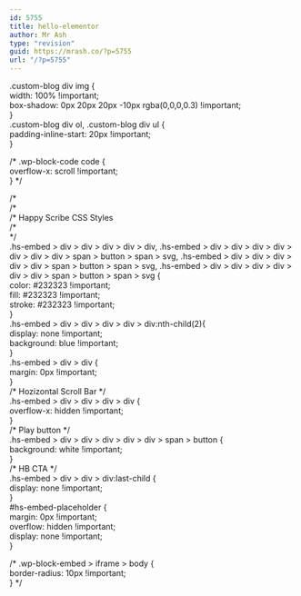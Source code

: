```yaml
---
id: 5755
title: hello-elementor
author: Mr Ash
type: "revision"
guid: https://mrash.co/?p=5755
url: "/?p=5755"
---
```


.custom-blog div img {  
 width: 100% !important;  
 box-shadow: 0px 20px 20px -10px rgba(0,0,0,0.3) !important;  
}  
.custom-blog div ol, .custom-blog div ul {  
 padding-inline-start: 20px !important;  
}

/\* .wp-block-code code {  
 overflow-x: scroll !important;  
} \*/

/\*  
/\*  
/\* Happy Scribe CSS Styles  
/\*  
\*/  
.hs-embed &gt; div &gt; div &gt; div &gt; div &gt; div, .hs-embed &gt; div &gt; div &gt; div &gt; div &gt; div &gt; div &gt; div &gt; span &gt; button &gt; span &gt; svg, .hs-embed &gt; div &gt; div &gt; div &gt; div &gt; div &gt; span &gt; button &gt; span &gt; svg, .hs-embed &gt; div &gt; div &gt; div &gt; div &gt; div &gt; div &gt; span &gt; button &gt; span &gt; svg {  
 color: #232323 !important;  
 fill: #232323 !important;  
 stroke: #232323 !important;  
}  
.hs-embed &gt; div &gt; div &gt; div &gt; div &gt; div:nth-child(2){  
 display: none !important;  
 background: blue !important;  
}  
.hs-embed &gt; div &gt; div {  
 margin: 0px !important;  
}  
/\* Hozizontal Scroll Bar \*/  
.hs-embed &gt; div &gt; div &gt; div &gt; div {  
 overflow-x: hidden !important;  
}  
/\* Play button \*/  
.hs-embed &gt; div &gt; div &gt; div &gt; div &gt; div &gt; span &gt; button {  
 background: white !important;  
}  
/\* HB CTA \*/  
.hs-embed &gt; div &gt; div &gt; div:last-child {  
 display: none !important;  
}  
\#hs-embed-placeholder {  
 margin: 0px !important;  
 overflow: hidden !important;  
 display: none !important;  
}

/\* .wp-block-embed &gt; iframe &gt; body {  
 border-radius: 10px !important;  
} \*/